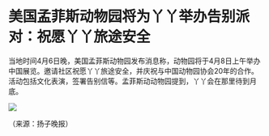 # 美国孟菲斯动物园将为丫丫举办告别派对：祝愿丫丫旅途安全

当地时间4月6日晚，美国孟菲斯动物园发布消息称，动物园将于4月8日上午举办中国展览。邀请社区祝愿丫丫旅途安全，并庆祝与中国动物园协会20年的合作。活动包括文化表演，签署告别信等。孟菲斯动动物园提到，丫丫会在那里待到月底。

![](https://inews.gtimg.com/om_bt/OVi3VSCYci4nhM5DDLs83YywvYsy1aCaj4drTqdj8FQ60AA/1000)

（来源：扬子晚报）


